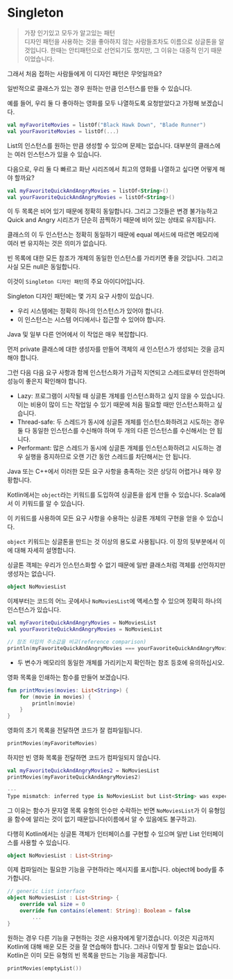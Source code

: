 # Singleton
> 가장 인기있고 모두가 알고있는 패턴<br>
디자인 패턴을 사용하는 것을 좋아하지 않는 사람들조차도 이름으로 싱글톤을 알 것입니다.
한때는 안티패턴으로 선언되기도 했지만, 그 이유는 대중적 인기 때문이었습니다.

그래서 처음 접하는 사람들에게 이 디자인 패턴은 무엇일까요?

일반적으로 클래스가 있는 경우 원하는 만큼 인스턴스를 만들 수 있습니다. 

예를 들어, 우리 둘 다 좋아하는 영화를 모두 나열하도록 요청받았다고 가정해 보겠습니다.

```kotlin
val myFavoriteMovies = listOf("Black Hawk Down", "Blade Runner")
val yourFavoriteMovies = listOf(...)
```

List의 인스턴스를 원하는 만큼 생성할 수 있으며 문제는 없습니다. 대부분의 클래스에는 여러 인스턴스가 있을 수 있습니다.

다음으로, 우리 둘 다 빠르고 화난 시리즈에서 최고의 영화를 나열하고 싶다면 어떻게 해야 할까요?

```kotlin
val myFavoriteQuickAndAngryMovies = listOf<String>()
val yourFavoriteQuickAndAngryMovies = listOf<String>()
```
이 두 목록은 비어 있기 때문에 정확히 동일합니다. 그리고 그것들은 변경 불가능하고 Quick and Angry 시리즈가 단순히 끔찍하기 때문에 비어 있는 상태로 유지됩니다.

클래스의 이 두 인스턴스는 정확히 동일하기 때문에 equal 메서드에 따르면 메모리에 여러 번 유지하는 것은 의미가 없습니다. 

빈 목록에 대한 모든 참조가 개체의 동일한 인스턴스를 가리키면 좋을 것입니다. 그리고 사실 모든 null은 동일합니다.

이것이 `Singleton 디자인 패턴`의 주요 아이디어입니다.

Singleton 디자인 패턴에는 몇 가지 요구 사항이 있습니다.
- 우리 시스템에는 정확히 하나의 인스턴스가 있어야 합니다.
- 이 인스턴스는 시스템 어디에서나 접근할 수 있어야 합니다.

Java 및 일부 다른 언어에서 이 작업은 매우 복잡합니다. 

먼저 private 클래스에 대한 생성자를 만들어 객체의 새 인스턴스가 생성되는 것을 금지해야 합니다.

그런 다음 다음 요구 사항과 함께 인스턴스화가 가급적 지연되고 스레드로부터 안전하며 성능이 좋은지 확인해야 합니다.

- Lazy: 프로그램이 시작될 때 싱글톤 개체를 인스턴스화하고 싶지 않을 수 있습니다. 이는 비용이 많이 드는 작업일 수 있기 때문에 처음 필요할 때만 인스턴스화하고 싶습니다.
- Thread-safe: 두 스레드가 동시에 싱글톤 개체를 인스턴스화하려고 시도하는 경우 둘 다 동일한 인스턴스를 수신해야 하며 두 개의 다른 인스턴스를 수신해서는 안 됩니다.
- Performant: 많은 스레드가 동시에 싱글톤 개체를 인스턴스화하려고 시도하는 경우 실행을 중지하므로 오랜 기간 동안 스레드를 차단해서는 안 됩니다.

Java 또는 C++에서 이러한 모든 요구 사항을 충족하는 것은 상당히 어렵거나 매우 장황합니다.

Kotlin에서는 `object`라는 키워드를 도입하여 싱글톤을 쉽게 만들 수 있습니다. Scala에서 이 키워드를 알 수 있습니다. 

이 키워드를 사용하여 모든 요구 사항을 수용하는 싱글톤 개체의 구현을 얻을 수 있습니다.

`object` 키워드는 싱글톤을 만드는 것 이상의 용도로 사용됩니다. 이 장의 뒷부분에서 이에 대해 자세히 설명합니다.

싱글톤 객체는 우리가 인스턴스화할 수 없기 때문에 일반 클래스처럼 객체를 선언하지만 생성자는 없습니다.
```kotlin
object NoMoviesList
```

이제부터는 코드의 어느 곳에서나 `NoMoviesList`에 액세스할 수 있으며 정확히 하나의 인스턴스가 있습니다.
```kotlin
val myFavoriteQuickAndAngryMovies = NoMoviesList
val yourFavoriteQuickAndAngryMovies = NoMoviesList

// 참조 타입의 주소값을 비교(reference comparison)
println(myFavoriteQuickAndAngryMovies === yourFavoriteQuickAndAngryMovies)
```
- 두 변수가 메모리의 동일한 개체를 가리키는지 확인하는 참조 등호에 유의하십시오.

영화 목록을 인쇄하는 함수를 만들어 보겠습니다.
```kotlin
fun printMovies(movies: List<String>) {
    for (movie in movies) {
        println(movie)
    }
}
```

영화의 초기 목록을 전달하면 코드가 잘 컴파일됩니다.
```kotlin
printMovies(myFavoriteMovies)
```

하지만 빈 영화 목록을 전달하면 코드가 컴파일되지 않습니다.
```kotlin
val myFavoriteQuickAndAngryMovies2 = NoMoviesList
printMovies(myFavoriteQuickAndAngryMovies2)

---
Type mismatch: inferred type is NoMoviesList but List<String> was expected
```
그 이유는 함수가 문자열 목록 유형의 인수만 수락하는 반면 `NoMoviesList`가 이 유형임을 함수에 알리는 것이 없기 때문입니다(이름에서 알 수 있음에도 불구하고).

다행히 Kotlin에서는 싱글톤 객체가 인터페이스를 구현할 수 있으며 일반 List 인터페이스를 사용할 수 있습니다.
```kotlin
object NoMoviesList : List<String>
```
이제 컴파일러는 필요한 기능을 구현하라는 메시지를 표시합니다. 
object에 body를 추가합니다. 

```kotlin
// generic List interface
object NoMoviesList : List<String> {
    override val size = 0
    override fun contains(element: String): Boolean = false
        ...
}
```
원하는 경우 다른 기능을 구현하는 것은 사용자에게 맡기겠습니다. 
이것은 지금까지 Kotlin에 대해 배운 모든 것을 잘 연습해야 합니다. 그러나 이렇게 할 필요는 없습니다. 
Kotlin은 이미 모든 유형의 빈 목록을 만드는 기능을 제공합니다.
```kotlin
printMovies(emptyList())
```